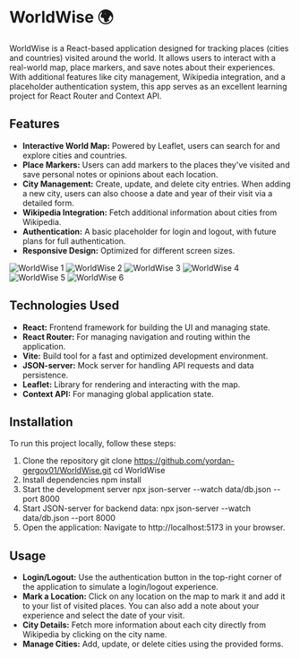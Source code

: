 # WorldWise 🌍

WorldWise is a React-based application designed for tracking places (cities and countries) visited around the world. It allows users to interact with a real-world map, place markers, and save notes about their experiences. With additional features like city management, Wikipedia integration, and a placeholder authentication system, this app serves as an excellent learning project for React Router and Context API.

## Features

- **Interactive World Map:** Powered by Leaflet, users can search for and explore cities and countries.
- **Place Markers:** Users can add markers to the places they've visited and save personal notes or opinions about each location.
- **City Management:** Create, update, and delete city entries. When adding a new city, users can also choose a date and year of their visit via a detailed form.
- **Wikipedia Integration:** Fetch additional information about cities from Wikipedia.
- **Authentication:** A basic placeholder for login and logout, with future plans for full authentication.
- **Responsive Design:** Optimized for different screen sizes.

![WorldWise 1](https://github.com/user-attachments/assets/7537d90c-12da-4f34-bb01-98117eeda5a1)
![WorldWise 2](https://github.com/user-attachments/assets/de694102-e219-4a57-aca1-d8505e044ec9)
![WorldWise 3](https://github.com/user-attachments/assets/c50f87a5-74f9-4627-9279-4123d23f6936)
![WorldWise 4](https://github.com/user-attachments/assets/b962aaa2-d3eb-4ab6-a37c-e5fd62c4566c)
![WorldWise 5](https://github.com/user-attachments/assets/e26ad95c-646a-4389-a8a1-419a9b47233b)
![WorldWise 6](https://github.com/user-attachments/assets/1a7663b1-f89d-436a-b05c-46721c14f09c)


## Technologies Used

- **React:** Frontend framework for building the UI and managing state.
- **React Router:** For managing navigation and routing within the application.
- **Vite:** Build tool for a fast and optimized development environment.
- **JSON-server:** Mock server for handling API requests and data persistence.
- **Leaflet:** Library for rendering and interacting with the map.
- **Context API:** For managing global application state.

## Installation

To run this project locally, follow these steps:
1. Clone the repository
   git clone https://github.com/yordan-gergov01/WorldWise.git
    cd WorldWise
2. Install dependencies
   npm install
3. Start the development server
   npx json-server --watch data/db.json --port 8000
4. Start JSON-server for backend data:
   npx json-server --watch data/db.json --port 8000
5. Open the application: Navigate to http://localhost:5173 in your browser.

## Usage

- **Login/Logout:** Use the authentication button in the top-right corner of the application to simulate a login/logout experience.
- **Mark a Location:** Click on any location on the map to mark it and add it to your list of visited places. You can also add a note about your experience and select the date of your visit.
- **City Details:** Fetch more information about each city directly from Wikipedia by clicking on the city name.
- **Manage Cities:** Add, update, or delete cities using the provided forms.



